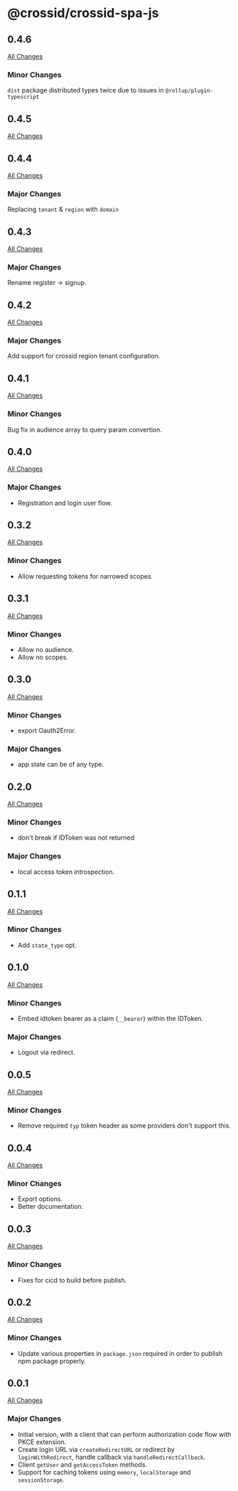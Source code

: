 # @crossid/crossid-spa-js

## 0.4.6

[All Changes](https://github.com/crossid/crossid-spa-js/compare/v0.4.5...v0.4.6)

### Minor Changes

`dist` package distributed types twice due to issues in `@rollup/plugin-typescript`

## 0.4.5

[All Changes](https://github.com/crossid/crossid-spa-js/compare/v0.4.4...v0.4.5)

## 0.4.4

[All Changes](https://github.com/crossid/crossid-spa-js/compare/v0.4.3...v0.4.4)

### Major Changes

Replacing `tenant` & `region` with `domain`

## 0.4.3

[All Changes](https://github.com/crossid/crossid-spa-js/compare/v0.4.2...v0.4.3)

### Major Changes

Rename register -> signup.

## 0.4.2

[All Changes](https://github.com/crossid/crossid-spa-js/compare/v0.4.1...v0.4.2)

### Major Changes

Add support for crossid region tenant configuration.

## 0.4.1

[All Changes](https://github.com/crossid/crossid-spa-js/compare/v0.4.0...v0.4.1)

### Minor Changes

Bug fix in audience array to query param convertion.

## 0.4.0

[All Changes](https://github.com/crossid/crossid-spa-js/compare/v0.3.2...v0.4.0)

### Major Changes

- Registration and login user flow.

## 0.3.2

[All Changes](https://github.com/crossid/crossid-spa-js/compare/v0.3.1...v0.3.2)

### Minor Changes

- Allow requesting tokens for narrowed scopes.

## 0.3.1

[All Changes](https://github.com/crossid/crossid-spa-js/compare/v0.3.0...v0.3.1)

### Minor Changes

- Allow no audience.
- Allow no scopes.

## 0.3.0

[All Changes](https://github.com/crossid/crossid-spa-js/compare/v0.2.0...v0.3.0)

### Minor Changes

- export Oauth2Error.

### Major Changes

- app state can be of any type.

## 0.2.0

[All Changes](https://github.com/crossid/crossid-spa-js/compare/v0.1.1...v0.2.0)

### Minor Changes

- don't break if IDToken was not returned

### Major Changes

- local access token introspection.

## 0.1.1

[All Changes](https://github.com/crossid/crossid-spa-js/compare/v0.1.0...v0.1.1)

### Minor Changes

- Add `state_type` opt.

## 0.1.0

[All Changes](https://github.com/crossid/crossid-spa-js/compare/v0.0.5...v0.1.0)

### Minor Changes

- Embed idtoken bearer as a claim (`__bearer`) within the IDToken.

### Major Changes

- Logout via redirect.

## 0.0.5

[All Changes](https://github.com/crossid/crossid-spa-js/compare/v0.0.4...v0.0.5)

### Minor Changes

- Remove required `typ` token header as some providers don't support this.

## 0.0.4

[All Changes](https://github.com/crossid/crossid-spa-js/compare/v0.0.3...v0.0.4)

### Minor Changes

- Export options.
- Better documentation.

## 0.0.3

[All Changes](https://github.com/crossid/crossid-spa-js/compare/v0.0.2...v0.0.3)

### Minor Changes

- Fixes for cicd to build before publish.

## 0.0.2

[All Changes](https://github.com/crossid/crossid-spa-js/compare/v0.0.1...v0.0.2)

### Minor Changes

- Update various properties in `package.json` required in order to publish npm package properly.

## 0.0.1

[All Changes](https://github.com/crossid/crossid-spa-js/compare/2e4949a...v0.0.1)

### Major Changes

- Initial version, with a client that can perform authorization code flow with PKCE extension.
- Create login URL via `createRedirectURL` or redirect by `loginWithRedirect`, handle callback via `handleRedirectCallback`.
- Client `getUser` and `getAccessToken` methods.
- Support for caching tokens using `memory`, `localStorage` and `sessionStorage`.
